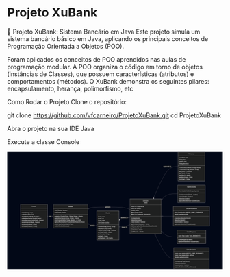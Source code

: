 # Projeto XuBank
🏦 Projeto XuBank: Sistema Bancário em Java
Este projeto simula um sistema bancário básico em Java, aplicando os principais conceitos de Programação Orientada a Objetos (POO).


Foram aplicados os conceitos de POO aprendidos nas aulas de programação modular. A POO organiza o código em torno de objetos (instâncias de Classes), que possuem características (atributos) e comportamentos (métodos). O XuBank demonstra os seguintes pilares: encapsulamento, herança, polimorfismo, etc


Como Rodar o Projeto
Clone o repositório:

git clone https://github.com/vfcarneiro/ProjetoXuBank.git
cd ProjetoXuBank

Abra o projeto na sua IDE Java 

Execute a classe Console

![DIAGRAMA UML](mermaid-diagram-2025-06-13-235120.png
)
